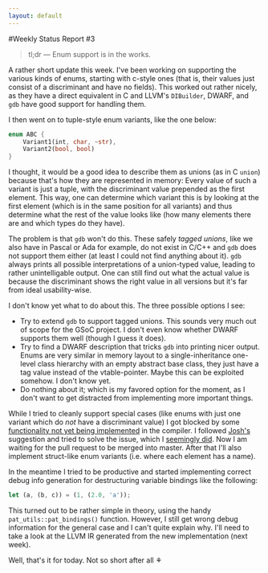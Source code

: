 ```yaml
---
layout: default
---
```


#Weekly Status Report #3

> tl;dr ― Enum support is in the works.

A rather short update this week. I've been working on supporting the various kinds of enums, starting with c-style ones (that is, their values just consist of a discriminant and have no fields). This worked out rather nicely, as they have a direct equivalent in C and LLVM's `DIBuilder`, DWARF, and `gdb` have good support for handling them.

I then went on to tuple-style enum variants, like the one below:

```rust
enum ABC {
	Variant1(int, char, ~str),
	Variant2(bool, bool)
}
```
I thought, it would be a good idea to describe them as unions (as in C `union`) because that's how they are represented in memory: Every value of such a variant is just a tuple, with the discriminant value prepended as the first element. This way, one can determine which variant this is by looking at the first element (which is in the same position for all variants) and thus determine what the rest of the value looks like (how many elements there are and which types do they have).

The problem is that `gdb` won't do this. These safely *tagged unions*, like we also have in Pascal or Ada for example, do not exist in C/C++ and `gdb` does not support them either (at least I could not find anything about it). `gdb` always prints all possible interpretations of a union-typed value, leading to rather unintelligable output. One can still find out what the actual value is because the discriminant shows the right value in all versions but it's far from ideal usability-wise.

I don't know yet what to do about this. The three possible options I see:
+ Try to extend `gdb` to support tagged unions. This sounds very much out of scope for the GSoC project. I don't even know whether DWARF supports them well (though I guess it does).
+ Try to find a DWARF description that tricks `gdb` into printing nicer output. Enums are very similar in memory layout to a single-inheritance one-level class hierarchy with an empty abstract base class, they just have a tag value instead of the vtable-pointer. Maybe this can be exploited somehow. I don't know yet.
+ Do nothing about it; which is my favored option for the moment, as I don't want to get distracted from implementing more important things.

While I tried to cleanly support special cases (like enums with just one variant which do *not* have a discriminant value) I got blocked by some [functionality not yet being implemented](https://github.com/mozilla/rust/issues/7527) in the compiler. I followed [Josh's](https://github.com/jdm) suggestion and tried to solve the issue, which I [seemingly did](https://github.com/mozilla/rust/pull/7557). Now I am waiting for the pull request to be merged into master. After that I'll also implement struct-like enum variants (i.e. where each element has a name).

In the meantime I tried to be productive and started implementing correct debug info generation for destructuring variable bindings like the following:
```rust
let (a, (b, c)) = (1, (2.0, 'a'));
```  
This turned out to be rather simple in theory, using the handy `pat_utils::pat_bindings()` function. However, I still get wrong debug information for the general case and I can't quite explain why. I'll need to take a look at the LLVM IR generated from the new implementation (next week).

Well, that's it for today. Not so short after all ⚘